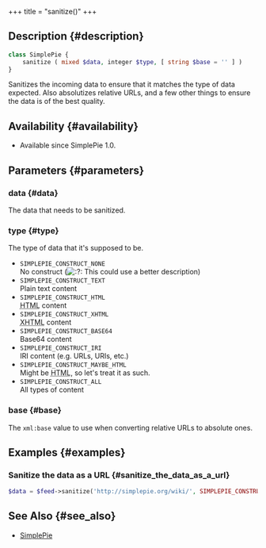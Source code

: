 +++
title = "sanitize()"
+++

## Description {#description}

```php
class SimplePie {
    sanitize ( mixed $data, integer $type, [ string $base = '' ] )
}
```

Sanitizes the incoming data to ensure that it matches the type of data expected. Also absolutizes relative URLs, and a few other things to ensure the data is of the best quality.

## Availability {#availability}

- Available since SimplePie 1.0.

## Parameters {#parameters}

### data {#data}

The data that needs to be sanitized.

### type {#type}

The type of data that it's supposed to be.

- `SIMPLEPIE_CONSTRUCT_NONE`  
  No construct (<img src="/wiki/lib/images/smileys/icon_question.gif" class="middle" alt=":?:" /> This could use a better description)
- `SIMPLEPIE_CONSTRUCT_TEXT`  
  Plain text content
- `SIMPLEPIE_CONSTRUCT_HTML`  
  <abbr title="HyperText Markup Language">HTML</abbr> content
- `SIMPLEPIE_CONSTRUCT_XHTML`  
  <abbr title="Extensible HyperText Markup Language">XHTML</abbr> content
- `SIMPLEPIE_CONSTRUCT_BASE64`  
  Base64 content
- `SIMPLEPIE_CONSTRUCT_IRI`  
  IRI content (e.g. URLs, URIs, etc.)
- `SIMPLEPIE_CONSTRUCT_MAYBE_HTML`  
  Might be <abbr title="HyperText Markup Language">HTML</abbr>, so let's treat it as such.
- `SIMPLEPIE_CONSTRUCT_ALL`  
  All types of content

### base {#base}

The `xml:base` value to use when converting relative URLs to absolute ones.

## Examples {#examples}

### Sanitize the data as a URL {#sanitize_the_data_as_a_url}

```php
$data = $feed->sanitize('http://simplepie.org/wiki/', SIMPLEPIE_CONSTRUCT_IRI);
```

## See Also {#see_also}

- [SimplePie](@/wiki/reference/simplepie/_index.md)
